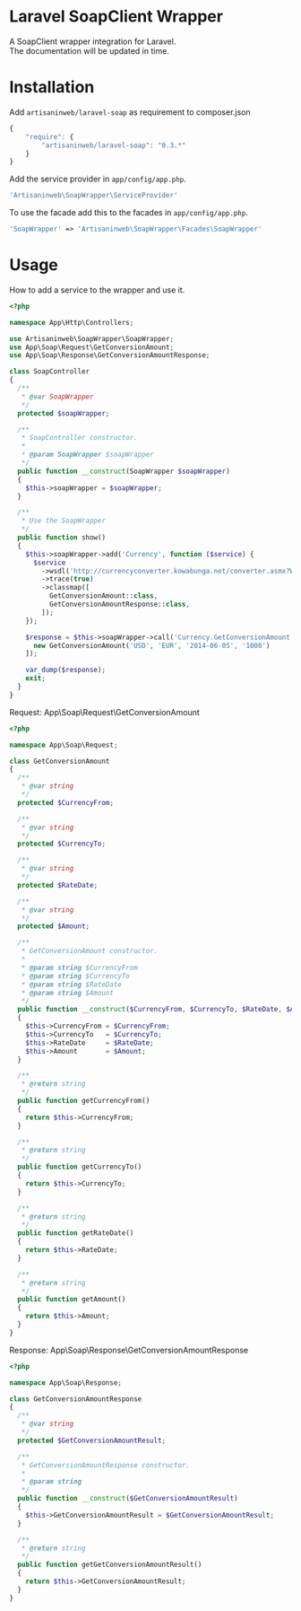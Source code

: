 Laravel SoapClient Wrapper
===========================

A SoapClient wrapper integration for Laravel.<br />
The documentation will be updated in time.

Installation
============

Add `artisaninweb/laravel-soap` as requirement to composer.json

```javascript
{
    "require": {
        "artisaninweb/laravel-soap": "0.3.*"
    }
}
```

Add the service provider in `app/config/app.php`.

```php
'Artisaninweb\SoapWrapper\ServiceProvider'
```

To use the facade add this to the facades in `app/config/app.php`.

```php
'SoapWrapper' => 'Artisaninweb\SoapWrapper\Facades\SoapWrapper'
```

Usage
============

How to add a service to the wrapper and use it.

```php
<?php

namespace App\Http\Controllers;

use Artisaninweb\SoapWrapper\SoapWrapper;
use App\Soap\Request\GetConversionAmount;
use App\Soap\Response\GetConversionAmountResponse;

class SoapController
{
  /**
   * @var SoapWrapper
   */
  protected $soapWrapper;

  /**
   * SoapController constructor.
   *
   * @param SoapWrapper $soapWrapper
   */
  public function __construct(SoapWrapper $soapWrapper)
  {
    $this->soapWrapper = $soapWrapper;
  }

  /**
   * Use the SoapWrapper
   */
  public function show() 
  {
    $this->soapWrapper->add('Currency', function ($service) {
      $service
        ->wsdl('http://currencyconverter.kowabunga.net/converter.asmx?WSDL')
        ->trace(true)
        ->classmap([
          GetConversionAmount::class,
          GetConversionAmountResponse::class,
        ]);
    });

    $response = $this->soapWrapper->call('Currency.GetConversionAmount', [
      new GetConversionAmount('USD', 'EUR', '2014-06-05', '1000')
    ]);

    var_dump($response);
    exit;
  }
}
```

Request: App\Soap\Request\GetConversionAmount

```php
<?php

namespace App\Soap\Request;

class GetConversionAmount
{
  /**
   * @var string
   */
  protected $CurrencyFrom;

  /**
   * @var string
   */
  protected $CurrencyTo;

  /**
   * @var string
   */
  protected $RateDate;

  /**
   * @var string
   */
  protected $Amount;

  /**
   * GetConversionAmount constructor.
   *
   * @param string $CurrencyFrom
   * @param string $CurrencyTo
   * @param string $RateDate
   * @param string $Amount
   */
  public function __construct($CurrencyFrom, $CurrencyTo, $RateDate, $Amount)
  {
    $this->CurrencyFrom = $CurrencyFrom;
    $this->CurrencyTo   = $CurrencyTo;
    $this->RateDate     = $RateDate;
    $this->Amount       = $Amount;
  }

  /**
   * @return string
   */
  public function getCurrencyFrom()
  {
    return $this->CurrencyFrom;
  }

  /**
   * @return string
   */
  public function getCurrencyTo()
  {
    return $this->CurrencyTo;
  }

  /**
   * @return string
   */
  public function getRateDate()
  {
    return $this->RateDate;
  }

  /**
   * @return string
   */
  public function getAmount()
  {
    return $this->Amount;
  }
}
```

Response: App\Soap\Response\GetConversionAmountResponse

```php
<?php

namespace App\Soap\Response;

class GetConversionAmountResponse
{
  /**
   * @var string
   */
  protected $GetConversionAmountResult;

  /**
   * GetConversionAmountResponse constructor.
   *
   * @param string
   */
  public function __construct($GetConversionAmountResult)
  {
    $this->GetConversionAmountResult = $GetConversionAmountResult;
  }

  /**
   * @return string
   */
  public function getGetConversionAmountResult()
  {
    return $this->GetConversionAmountResult;
  }
}
```
